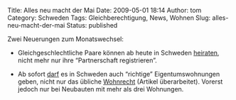 Title: Alles neu macht der Mai
Date: 2009-05-01 18:14
Author: tom
Category: Schweden
Tags: Gleichberechtigung, News, Wohnen
Slug: alles-neu-macht-der-mai
Status: published

Zwei Neuerungen zum Monatswechsel:

-   Gleichgeschlechtliche Paare können ab heute in Schweden
    [heiraten](http://www.fiket.de/2009/04/02/eritrea-huehnchenglas-und-die-homoehe/),
    nicht mehr nur ihre “Partnerschaft registrieren”.

-   Ab sofort
    [darf](http://www.dn.se/ekonomi/ljumt-intresse-for-agarlagenheter-i-storstader-1.856597)
    es in Schweden auch “richtige” Eigentumswohnungen geben, nicht nur
    das übliche
    [Wohnrecht](http://www.fiket.de/2006/05/28/wort-der-woche-bostadsraett/)
    (Artikel überarbeitet). Vorerst jedoch nur bei Neubauten mit mehr
    als drei Wohnungen.

